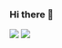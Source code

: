 ### Hi there 👋

<img src="https://img.shields.io/badge/java-007396?style=flat-square&logo=java&logoColor=white">


<img src="https://img.shields.io/badge/spring-6DB33F?style=flat-square&logo=JavaSpring&logoColor=white"/>


<!--
**kimyu08/kimyu08** is a ✨ _special_ ✨ repository because its `README.md` (this file) appears on your GitHub profile.

Here are some ideas to get you started:

- 🔭 I’m currently working on ...
- 🌱 I’m currently learning ...
- 👯 I’m looking to collaborate on ...
- 🤔 I’m looking for help with ...
- 💬 Ask me about ...
- 📫 How to reach me: ...
- 😄 Pronouns: ...
- ⚡ Fun fact: ...
-->
